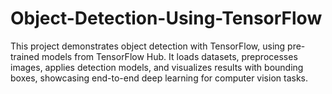 # Object-Detection-Using-TensorFlow
This project demonstrates object detection with TensorFlow, using pre-trained models from TensorFlow Hub. It loads datasets, preprocesses images, applies detection models, and visualizes results with bounding boxes, showcasing end-to-end deep learning for computer vision tasks.
